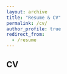 ```yaml
---
layout: archive
title: "Resume & CV"
permalink: /cv/
author_profile: true
redirect_from:
  - /resume
---
```



## CV
<object data="../files/Hein_CD_CV.pdf" width="10" height="10" type='application/pdf'></object>

  
